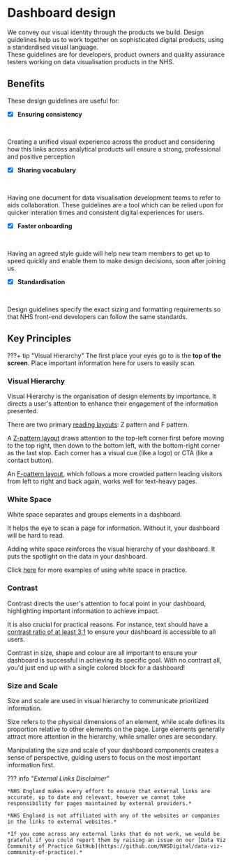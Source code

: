 # Dashboard design

We convey our visual identity through the products we build. Design guidelines help us to work together on sophisticated digital products, using a standardised visual language. 
<br>
These guidelines are for developers, product owners and quality assurance testers working on data visualisation products in the NHS.

## Benefits

These design guidelines are useful for:

- [x] **Ensuring consistency**
<br>
<p>Creating a unified visual experience across the product and considering how this links across analytical products will ensure a strong, professional and positive perception</p>

- [x] **Sharing vocabulary**
<br>
<p>Having one document for data visualisation development teams to refer to aids collaboration. These guidelines are a tool which can be relied upon for quicker interation times and consistent digital experiences for users.</p>

- [x] **Faster onboarding**
<br>
<p>Having an agreed style guide will help new team members to get up to speed quickly and enable them to make design decisions, soon after joining us.</p>

- [x] **Standardisation**
<br>
<p>Design guidelines specify the exact sizing and formatting requirements so that NHS front-end developers can follow the same standards.</p>

## Key Principles

???+ tip "Visual Hierarchy"
    The first place your eyes go to is the **top of the screen**. 
    Place important information here for users to easily scan.

### Visual Hierarchy
<p>Visual Hierarchy is the organisation of design elements by importance. It directs a user's attention to enhance their engagement of the information presented.</p>
<p>There are two primary <a href="https://99designs.com/blog/tips/visual-hierarchy-landing-page-designs">reading layouts</a>: Z pattern and F pattern.</p>
<p>A <a href="https://thenextweb.com/news/designing-websites-that-mirror-how-our-eyes-work-part-2">Z-pattern layout</a> draws attention to the top-left corner first before moving to the top right, then down to the bottom left, with the bottom-right corner as the last stop. Each corner has a visual cue (like a logo) or CTA (like a contact button).</p>
<p> An <a href="https://www.nngroup.com/articles/text-scanning-patterns-eyetracking/2">F-pattern layout</a>, which follows a more crowded pattern leading visitors from left to right and back again, works well for text-heavy pages.</p>

### White Space

<p>White space separates and groups elements in a dashboard.</p>
<p>It helps the eye to scan a page for information. Without it, your dashboard will be hard to read. </p>
<p>Adding white space reinforces the visual hierarchy of your dashboard. It puts the spotlight on the data in your dashboard. </p> 
<p>Click <a href="https://www.creatopy.com/blog/white-space-in-graphic-design/">here</a> for more examples of using white space in practice. </p>

### Contrast

<p>Contrast directs the user's attention to focal point in your dashboard, highlighting important information to achieve impact.</p>
<p>It is also crucial for practical reasons. For instance, text should have a  <a href="https://www.w3.org/TR/WCAG20-TECHS/G183.html">contrast ratio of at least 3:1</a> to ensure your dashboard is accessible to all users.</p>
<p>Contrast in size, shape and colour are all important to ensure your dashboard is successful in achieving its specific goal. With no contrast all, you'd just end up with a single colored block for a dashboard!</p> 

### Size and Scale

<p>Size and scale are used in visual hierarchy to communicate prioritized information. </p>
<p>Size refers to the physical dimensions of an element, while scale defines its proportion relative to other elements on the page. Large elements generally attract more attention in the hierarchy, while smaller ones are secondary.</p>
<p>Manipulating the size and scale of your dashboard components creates a sense of perspective, guiding users to focus on the most important information first.</p>


??? info "_External Links Disclaimer_"

    *NHS England makes every effort to ensure that external links are accurate, up to date and relevant, however we cannot take responsibility for pages maintained by external providers.*

    *NHS England is not affiliated with any of the websites or companies in the links to external websites.*

    *If you come across any external links that do not work, we would be grateful if you could report them by raising an issue on our [Data Viz Community of Practice GitHub](https://github.com/NHSDigital/data-viz-community-of-practice).*